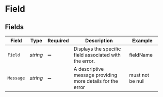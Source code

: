 # Field


## Fields

| Field                                                      | Type                                                       | Required                                                   | Description                                                | Example                                                    |
| ---------------------------------------------------------- | ---------------------------------------------------------- | ---------------------------------------------------------- | ---------------------------------------------------------- | ---------------------------------------------------------- |
| `Field`                                                    | *string*                                                   | :heavy_minus_sign:                                         | Displays the specific field associated with the error.     | fieldName                                                  |
| `Message`                                                  | *string*                                                   | :heavy_minus_sign:                                         | A descriptive message providing more details for the error | must not be null                                           |